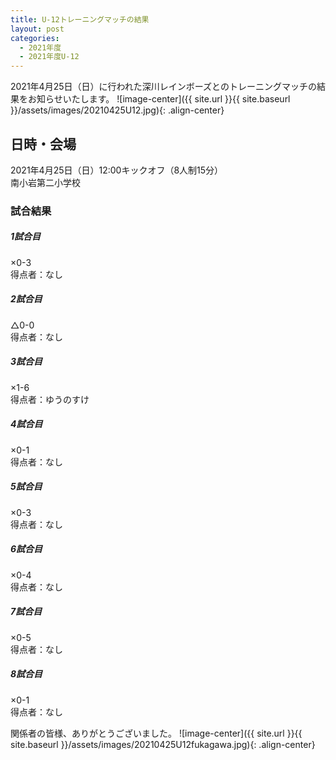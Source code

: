 ```yaml
---
title: U-12トレーニングマッチの結果
layout: post
categories:
  - 2021年度
  - 2021年度U-12
---
```


2021年4月25日（日）に行われた深川レインボーズとのトレーニングマッチの結果をお知らせいたします。
![image-center]({{ site.url }}{{ site.baseurl }}/assets/images/20210425U12.jpg){: .align-center}

## 日時・会場

2021年4月25日（日）12:00キックオフ（8人制15分）  
南小岩第二小学校

### 試合結果

#####  1試合目  
×0-3  
得点者：なし

##### 2試合目  
△0-0  
得点者：なし

##### 3試合目  
×1-6  
得点者：ゆうのすけ

##### 4試合目  
×0-1  
得点者：なし

##### 5試合目
×0-3  
得点者：なし

##### 6試合目  
×0-4    
得点者：なし

##### 7試合目  
×0-5    
得点者：なし

##### 8試合目  
×0-1    
得点者：なし

関係者の皆様、ありがとうございました。
![image-center]({{ site.url }}{{ site.baseurl }}/assets/images/20210425U12fukagawa.jpg){: .align-center}